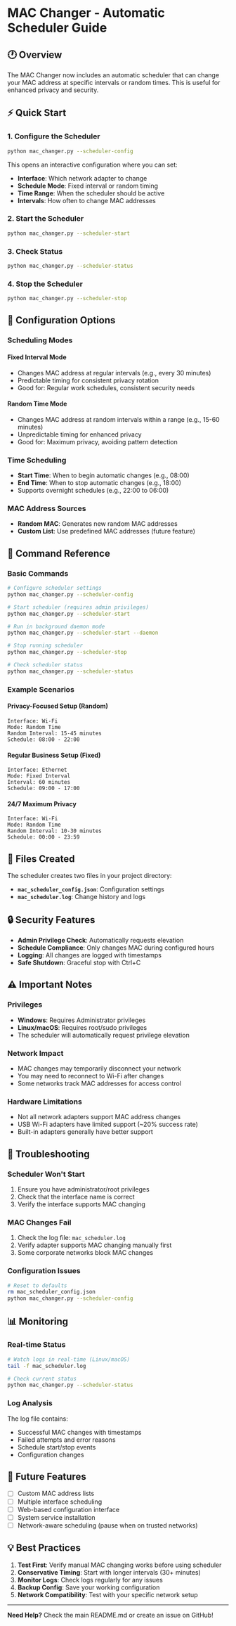# MAC Changer - Automatic Scheduler Guide

## 🕐 Overview

The MAC Changer now includes an automatic scheduler that can change your MAC address at specific intervals or random times. This is useful for enhanced privacy and security.

## ⚡ Quick Start

### 1. Configure the Scheduler
```bash
python mac_changer.py --scheduler-config
```
This opens an interactive configuration where you can set:
- **Interface**: Which network adapter to change
- **Schedule Mode**: Fixed interval or random timing
- **Time Range**: When the scheduler should be active
- **Intervals**: How often to change MAC addresses

### 2. Start the Scheduler
```bash
python mac_changer.py --scheduler-start
```

### 3. Check Status
```bash
python mac_changer.py --scheduler-status
```

### 4. Stop the Scheduler
```bash
python mac_changer.py --scheduler-stop
```

## 🔧 Configuration Options

### Scheduling Modes

#### Fixed Interval Mode
- Changes MAC address at regular intervals (e.g., every 30 minutes)
- Predictable timing for consistent privacy rotation
- Good for: Regular work schedules, consistent security needs

#### Random Time Mode
- Changes MAC address at random intervals within a range (e.g., 15-60 minutes)
- Unpredictable timing for enhanced privacy
- Good for: Maximum privacy, avoiding pattern detection

### Time Scheduling
- **Start Time**: When to begin automatic changes (e.g., 08:00)
- **End Time**: When to stop automatic changes (e.g., 18:00)
- Supports overnight schedules (e.g., 22:00 to 06:00)

### MAC Address Sources
- **Random MAC**: Generates new random MAC addresses
- **Custom List**: Use predefined MAC addresses (future feature)

## 🚀 Command Reference

### Basic Commands
```bash
# Configure scheduler settings
python mac_changer.py --scheduler-config

# Start scheduler (requires admin privileges)
python mac_changer.py --scheduler-start

# Run in background daemon mode
python mac_changer.py --scheduler-start --daemon

# Stop running scheduler
python mac_changer.py --scheduler-stop

# Check scheduler status
python mac_changer.py --scheduler-status
```

### Example Scenarios

#### Privacy-Focused Setup (Random)
```
Interface: Wi-Fi
Mode: Random Time
Random Interval: 15-45 minutes
Schedule: 08:00 - 22:00
```

#### Regular Business Setup (Fixed)
```
Interface: Ethernet
Mode: Fixed Interval  
Interval: 60 minutes
Schedule: 09:00 - 17:00
```

#### 24/7 Maximum Privacy
```
Interface: Wi-Fi
Mode: Random Time
Random Interval: 10-30 minutes
Schedule: 00:00 - 23:59
```

## 📁 Files Created

The scheduler creates two files in your project directory:

- **`mac_scheduler_config.json`**: Configuration settings
- **`mac_scheduler.log`**: Change history and logs

## 🔒 Security Features

- **Admin Privilege Check**: Automatically requests elevation
- **Schedule Compliance**: Only changes MAC during configured hours
- **Logging**: All changes are logged with timestamps
- **Safe Shutdown**: Graceful stop with Ctrl+C

## ⚠️ Important Notes

### Privileges
- **Windows**: Requires Administrator privileges
- **Linux/macOS**: Requires root/sudo privileges
- The scheduler will automatically request privilege elevation

### Network Impact
- MAC changes may temporarily disconnect your network
- You may need to reconnect to Wi-Fi after changes
- Some networks track MAC addresses for access control

### Hardware Limitations
- Not all network adapters support MAC address changes
- USB Wi-Fi adapters have limited support (~20% success rate)
- Built-in adapters generally have better support

## 🐛 Troubleshooting

### Scheduler Won't Start
1. Ensure you have administrator/root privileges
2. Check that the interface name is correct
3. Verify the interface supports MAC changing

### MAC Changes Fail
1. Check the log file: `mac_scheduler.log`
2. Verify adapter supports MAC changing manually first
3. Some corporate networks block MAC changes

### Configuration Issues
```bash
# Reset to defaults
rm mac_scheduler_config.json
python mac_changer.py --scheduler-config
```

## 📊 Monitoring

### Real-time Status
```bash
# Watch logs in real-time (Linux/macOS)
tail -f mac_scheduler.log

# Check current status
python mac_changer.py --scheduler-status
```

### Log Analysis
The log file contains:
- Successful MAC changes with timestamps
- Failed attempts and error reasons
- Schedule start/stop events
- Configuration changes

## 🔮 Future Features

- [ ] Custom MAC address lists
- [ ] Multiple interface scheduling
- [ ] Web-based configuration interface
- [ ] System service installation
- [ ] Network-aware scheduling (pause when on trusted networks)

## 💡 Best Practices

1. **Test First**: Verify manual MAC changing works before using scheduler
2. **Conservative Timing**: Start with longer intervals (30+ minutes)
3. **Monitor Logs**: Check logs regularly for any issues
4. **Backup Config**: Save your working configuration
5. **Network Compatibility**: Test with your specific network setup

---

**Need Help?** Check the main README.md or create an issue on GitHub!